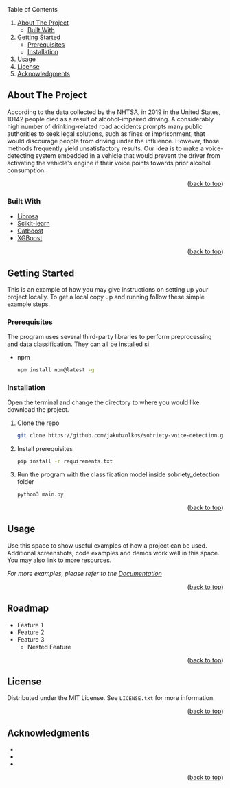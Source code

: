 
<!-- TABLE OF CONTENTS -->

  <summary>Table of Contents</summary>
  <ol>
    <li>
      <a href="#about-the-project">About The Project</a>
      <ul>
        <li><a href="#built-with">Built With</a></li>
      </ul>
    </li>
    <li>
      <a href="#getting-started">Getting Started</a>
      <ul>
        <li><a href="#prerequisites">Prerequisites</a></li>
        <li><a href="#installation">Installation</a></li>
      </ul>
    </li>
    <li><a href="#usage">Usage</a></li>
    <li><a href="#license">License</a></li>
    <li><a href="#acknowledgments">Acknowledgments</a></li>
  </ol>



<!-- ABOUT THE PROJECT -->
## About The Project

According to the data collected by the NHTSA, in 2019 in the United States, 10142 people died as a result of alcohol-impaired driving. A considerably high number of drinking-related road accidents prompts many public authorities to seek legal solutions, such as fines or imprisonment, that would discourage people from driving under the influence. However, those methods frequently yield unsatisfactory results. Our idea is to make a voice-detecting system embedded in a vehicle that would prevent the driver from activating the vehicle's engine if their voice points towards prior alcohol consumption. 

<p align="right">(<a href="#top">back to top</a>)</p>



### Built With

* [Librosa](https://librosa.org/doc/latest/index.html)
* [Scikit-learn](https://scikit-learn.org/stable/)
* [Catboost](https://catboost.ai/en/docs/concepts/python-usages-examples)
* [XGBoost](https://xgboost.readthedocs.io/en/stable/python/python_intro.html)

<p align="right">(<a href="#top">back to top</a>)</p>



<!-- GETTING STARTED -->
## Getting Started

This is an example of how you may give instructions on setting up your project locally.
To get a local copy up and running follow these simple example steps.

### Prerequisites

The program uses several third-party libraries to perform preprocessing and data classification. They can all be installed si
* npm
  ```sh
  npm install npm@latest -g
  ```

### Installation

Open the terminal and change the directory to where you would like download the project.

1. Clone the repo
   ```sh
   git clone https://github.com/jakubzolkos/sobriety-voice-detection.git
   ```
2. Install prerequisites
   ```sh
   pip install -r requirements.txt
   ```
3. Run the program with the classification model inside sobriety_detection folder
   ```sh
   python3 main.py
   ```

<p align="right">(<a href="#top">back to top</a>)</p>



<!-- USAGE EXAMPLES -->
## Usage

Use this space to show useful examples of how a project can be used. Additional screenshots, code examples and demos work well in this space. You may also link to more resources.

_For more examples, please refer to the [Documentation](https://example.com)_

<p align="right">(<a href="#top">back to top</a>)</p>



<!-- ROADMAP -->
## Roadmap

- Feature 1
- Feature 2
- Feature 3
    - Nested Feature

<p align="right">(<a href="#top">back to top</a>)</p>



<!-- LICENSE -->
## License

Distributed under the MIT License. See `LICENSE.txt` for more information.

<p align="right">(<a href="#top">back to top</a>)</p>


<!-- ACKNOWLEDGMENTS -->
## Acknowledgments

* []()
* []()
* []()

<p align="right">(<a href="#top">back to top</a>)</p>


